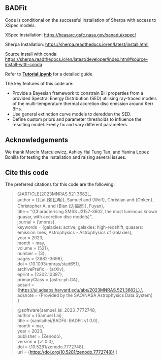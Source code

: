 ## BADFit

Code is conditional on the successful installation of Sherpa with access to XSpec models.

XSpec Installation: 
https://heasarc.gsfc.nasa.gov/xanadu/xspec/

Sherpa Installation:
https://sherpa.readthedocs.io/en/latest/install.html

Source install with conda:
https://sherpa.readthedocs.io/en/latest/developer/index.html#source-install-with-conda

Refer to __[Tutorial.ipynb](https://github.com/samlaihei/BADFit/blob/main/Tutorial.ipynb)__ for a detailed guide.

The key features of this code are:
-  Provide a Bayesian framework to constrain BH properties from a provided Spectral Energy Distribution (SED) utilising ray-traced models of the multi-temperature thermal accretion disc emission around Kerr BHs. 
-  Use general extinction curve models to deredden the SED.
-  Define custom priors and parameter thresholds to influence the resulting model. Freely fix and vary different parameters.

## Acknowledgements

We thank Marcin Marculewicz, Ashley Hai Tung Tan, and Yanina Lopez Bonilla for testing the installation and raising several issues.

## Cite this code

The preferred citations for this code are the following:

> @ARTICLE{2023MNRAS.521.3682L,\
>       author = {{Lai (赖民希)}, Samuel and {Wolf}, Christian and {Onken}, Christopher A. and {Bian (边福彦)}, Fuyan},\
>        title = "{Characterising SMSS J2157-3602, the most luminous known quasar, with accretion disc models}",\
>      journal = {\mnras},\
>     keywords = {galaxies: active, galaxies: high-redshift, quasars: emission lines, Astrophysics - Astrophysics of Galaxies},\
>         year = 2023,\
>        month = may,\
>       volume = {521},\
>       number = {3},\
>        pages = {3682-3698},\
>          doi = {10.1093/mnras/stad651},\
>      archivePrefix = {arXiv},\
>       eprint = {2302.10397},\
>      primaryClass = {astro-ph.GA},\
>       adsurl = {https://ui.adsabs.harvard.edu/abs/2023MNRAS.521.3682L},\
>      adsnote = {Provided by the SAO/NASA Astrophysics Data System}\
> }


> @software{samuel_lai_2023_7772748,\
> author       = {Samuel Lai},\
> title        = {samlaihei/BADFit: BADFit v1.0.0},\
> month        = mar,\
> year         = 2023,\
> publisher    = {Zenodo},\
> version      = {v1.0.0},\
> doi          = {10.5281/zenodo.7772748},\
> url          = {https://doi.org/10.5281/zenodo.7772748}\
> }